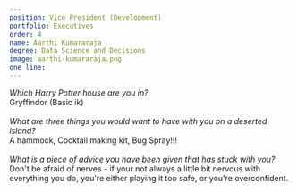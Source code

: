 ```yaml
---
position: Vice President (Development)
portfolio: Executives
order: 4
name: Aarthi Kumararaja
degree: Data Science and Decisions
image: aarthi-kumararaja.png
one_line:
---
```

*Which Harry Potter house are you in?*
<br>
Gryffindor (Basic ik)
<br><br>
*What are three things you would want to have with you on a deserted island?*
<br>
A hammock, Cocktail making kit, Bug Spray!!!
<br><br>
*What is a piece of advice you have been given that has stuck with you?*
<br>
Don't be afraid of nerves - if your not always a little bit nervous with everything you do, you're either playing it too safe, or you're overconfident. 